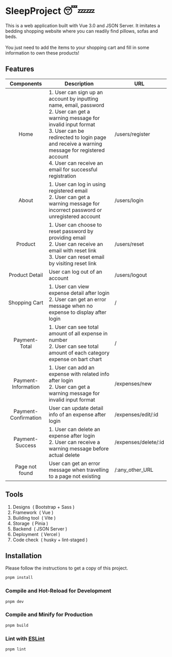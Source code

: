 # SleepProject :sleeping::zzz::zzz:

This is a web application built with Vue 3.0 and JSON Server. It imitates a bedding shopping website where you can readily find pillows, sofas and beds. </br></br> You just need to add the items to your shopping cart and fill in some information to own these products!

## Features
|          Components               | Description                                                  | URL                  |
| :--------------------------: | ------------------------------------------------------------ | -------------------- |
|    Home    | 1. User can sign up an account by inputting name, email, password<br>2. User can get a warning message for invalid input format<br>3. User can be redirected to login page and receive a warning message for registered account<br>4. User can receive an email for successful registration | /users/register      |
|      About       | 1. User can log in using registered email<br>2. User can get a warning message for incorrect password or unregistered account | /users/login         |
|        Product        | 1. User can choose to reset password by providing email<br>2. User can receive an email with reset link<br>3. User can reset email by visiting reset link | /users/reset         |
|           Product Detail            | User can log out of an account                               | /users/logout        |
|      Shopping Cart        | 1. User can view expense detail after login<br>2. User can get an error message when no expense to display after login | /                    |
|      Payment-Total      | 1. User can see total amount of all expense in number<br>2. User can see total amount of each category expense on bart chart | /                    |
|      Payment-Information       | 1. User can add an expense with related info after login<br>2. User can get a warning message for invalid input format | /expenses/new        |
|       Payment-Confirmation        | User can update detail info of an expense after login        | /expenses/edit/:id   |
|      Payment-Success       | 1. User can delete an expense after login<br>2. User can receive a warning message before actual delete | /expenses/delete/:id |
|        Page not found        | User can get an error message when travelling to a page not existing | /:any_other_URL      |

## Tools
1. Designs&nbsp; (&nbsp;Bootstrap + Sass&nbsp;)
2. Framework&nbsp; (&nbsp;Vue&nbsp;)
3. Building tool&nbsp; (&nbsp;Vite&nbsp;) 
4. Storage&nbsp; (&nbsp;Pinia&nbsp;)
5. Backend&nbsp; (&nbsp;JSON Server&nbsp;)
6. Deployment&nbsp; (&nbsp;Vercel&nbsp;)
7. Code check&nbsp; (&nbsp;husky + lint-staged&nbsp;)

## Installation
Please follow the instructions to get a copy of this project.

```sh
pnpm install
```

### Compile and Hot-Reload for Development

```sh
pnpm dev
```

### Compile and Minify for Production

```sh
pnpm build
```

### Lint with [ESLint](https://eslint.org/)

```sh
pnpm lint
```
